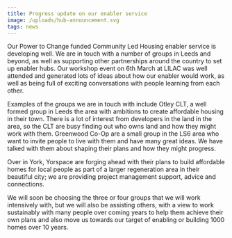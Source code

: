 ```yaml
---
title: Progress update on our enabler service
image: /uploads/hub-announcement.svg
tags: news
---
```

Our Power to Change funded Community Led Housing enabler service is developing well. We are in touch with a number of groups in Leeds and beyond, as well as supporting other partnerships around the country to set up enabler hubs. Our workshop event on 6th March at LILAC was well attended and generated lots of ideas about how our enabler would work, as well as being full of exciting conversations with people learning from each other.

Examples of the groups we are in touch with include Otley CLT, a well formed group in Leeds the area with ambitions to create affordable housing in their town. There is a lot of interest from developers in the land in the area, so the CLT are busy finding out who owns land and how they might work with them. Greenwood Co-Op are a small group in the LS6 area who want to invite people to live with them and have many great ideas. We have talked with them about shaping their plans and how they might progress.

Over in York, Yorspace are forging ahead with their plans to build affordable homes for local people as part of a larger regeneration area in their beautiful city; we are providing project management support, advice and connections.

We will soon be choosing the three or four groups that we will work intensively with, but we will also be assisting others, with a view to work sustainably with many people over coming years to help them achieve their own plans and also move us towards our target of enabling or building 1000 homes over 10 years.